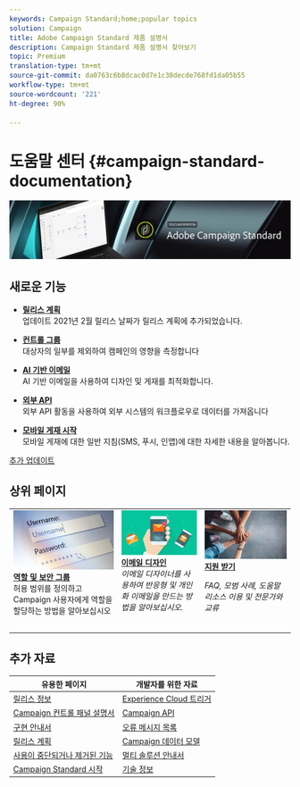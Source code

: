 ```yaml
---
keywords: Campaign Standard;home;popular topics
solution: Campaign
title: Adobe Campaign Standard 제품 설명서
description: Campaign Standard 제품 설명서 찾아보기
topic: Premium
translation-type: tm+mt
source-git-commit: da0763c6b8dcac0d7e1c30decde768fd1da05b55
workflow-type: tm+mt
source-wordcount: '221'
ht-degree: 90%

---
```



# 도움말 센터 {#campaign-standard-documentation}

![](start/using/assets/do-not-localize/banner_acs_doc.jpg)

## 새로운 기능

* **[릴리스 계획](rn/using/release-planning.md)**<br/> 업데이트 2021년 2월 릴리스 날짜가 릴리스 계획에 추가되었습니다.

* **[컨트롤 그룹](sending/using/control-group.md)**<br/>
대상자의 일부를 제외하여 캠페인의 영향을 측정합니다

* **[AI 기반 이메일](sending/using/predictive.md)**<br/>
AI 기반 이메일을 사용하여 디자인 및 게재를 최적화합니다.

* **[외부 API](automating/using/external-api.md)**<br/>
외부 API 활동을 사용하여 외부 시스템의 워크플로우로 데이터를 가져옵니다

* **[모바일 게재 시작](https://helpx.adobe.com/kr/campaign/kb/acs-mobile.html)**<br/>
모바일 게재에 대한 일반 지침(SMS, 푸시, 인앱)에 대한 자세한 내용을 알아봅니다.

[추가 업데이트](rn/using/documentation-updates.md)

## 상위 페이지

<table>
<tr>
  <td valign="top">
    <a href="administration/using/about-access-management.md">
      <img alt="역할" src="start/using/assets/roles.png"/>
    </a>
    <div>
    <a href="administration/using/about-access-management.md"><strong>역할 및 보안 그룹</strong></a>
    </div>
    <em></em>허용 범위를 정의하고 Campaign 사용자에게 역할을 할당하는 방법을 알아보십시오
    <br>
  </td>
  <td valign="top">
    <a href="designing/using/designing-content-in-adobe-campaign.md">
      <img alt="디자이너" src="start/using/assets/design.png" />
    </a>
    <div>
    <a href="designing/using/designing-content-in-adobe-campaign.md"><strong>이메일 디자인</strong></a>
    </div>
    <em>이메일 디자이너를 사용하여 반응형 및 개인화 이메일을 만드는 방법을 알아보십시오.</em>    <br>
  </td>
  <td valign="top">
       <img alt="지원" src="start/using/assets/do-not-localize/help.jpeg" />
    <div><a href="https://helpx.adobe.com/kr/campaign/kb/ac-support.html">
    <strong>지원 받기</strong></a>
    </div>
    <p><em>FAQ, 모범 사례, 도움말 리소스 이용 및 전문가와 교류</em></p>
    <br>
  </td>
</tr>
</table>

## 추가 자료

| 유용한 페이지 | 개발자를 위한 자료 |
|---|---|
| [릴리스 정보](rn/using/release-notes.md) | [Experience Cloud 트리거](integrating/using/about-adobe-experience-cloud-triggers.md) |
| [Campaign 컨트롤 패널 설명서](https://docs.adobe.com/content/help/ko-KR/control-panel/using/control-panel-home.html) | [Campaign API](api/using/get-started-apis.md) |
| [구현 안내서](https://helpx.adobe.com/kr/campaign/kb/campaign-standard-implementation-guide.html) | [오류 메시지 목록](https://docs.adobe.com/content/help/en/campaign-classic/technicalresources/error_messages/error_codes.html) |
| [릴리스 계획](rn/using/release-planning.md) | [Campaign 데이터 모델](developing/using/datamodel-introduction.md) |
| [사용이 중단되거나 제거된 기능](https://helpx.adobe.com/kr/campaign/kb/acs-deprecated-and-removed-features.html) | [멀티 솔루션 안내서](integrating/using/get-started-campaign-integrations.md) |
| [Campaign Standard 시작](start/using/about-campaign-standard.md) | [기술 정보](https://helpx.adobe.com/kr/campaign/kb/acs-article-list.html) |
